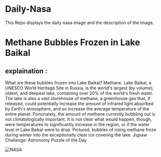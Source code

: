 # Daily-Nasa

This Repo displays the daily nasa image and the description of the image.

<!--NASA-->
# Methane Bubbles Frozen in Lake Baikal
## explaination :

What are these bubbles frozen into Lake Baikal? Methane.  Lake Baikal, a UNESCO World Heritage Site in Russia, is the world's largest (by volume), oldest, and deepest lake, containing over 20% of the world's fresh water. The lake is also a vast storehouse of methane, a greenhouse gas that, if released, could potentially increase the amount of infrared light absorbed by Earth's atmosphere, and so increase the average temperature of the entire planet. Fortunately, the amount of methane currently bubbling out is not climatologically important. It is not clear what would happen, though, were temperatures to significantly increase in the region, or if the water level in Lake Baikal were to drop.  Pictured, bubbles of rising methane froze during winter into the exceptionally clear ice covering the lake.   Jigsaw Challenge: Astronomy Puzzle of the Day

![NASA](https://apod.nasa.gov/apod/image/2412/BaikalBubbles_Makeeva_960.jpg)
<!--/NASA-->